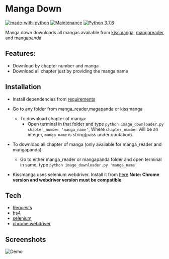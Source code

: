 # Manga Down

[![made-with-python](https://img.shields.io/badge/Made%20with-Python-1f425f.svg)](https://www.python.org/)
[![Maintenance](https://img.shields.io/badge/Maintained%3F-yes-green.svg)](https://github.com/shaikhsajid1111/manga-down/graphs/commit-activity)
[![Python 3.7.6](https://img.shields.io/badge/python-3.7.6-blue.svg)](https://www.python.org/downloads/release/python-376/)





Manga down downloads all mangas available from [kissmanga](http://kissmanga.com), [mangareader](http://mangareader.net) and [mangapanda](http://mangapanda.com)



## Features:
- Download by chapter number and manga
- Download all chapter just by providing the manga name


## Installation
- Install dependencies from [requirements](requirements.txt)

- Go to any folder from manga_reader,magapanda or kissmanga
    - To download chapter of manga:
      - Open terminal in that folder and type ```python image_downloader.py chapter_number 'manga_name'```, Where ```chapter_number``` will be an integer, ```manga_name``` is string(pass under quotation).

- To download all chapter of manga (only available for manga_reader and mangapanda)
    - Go to either manga_reader or mangapanda folder and open terminal in same, type ```python image_downloader.py 'manga_name'```

- Kissmanga uses selenium webdriver. Install it from [here](https://chromedriver.chromium.org/downloads) 
**Note: Chrome version and webdriver version must be compatible**

## Tech

- [Requests](https://requests.readthedocs.io/en/master/)
- [bs4](https://pypi.org/project/beautifulsoup4/)
- [selenium](https://selenium-python.readthedocs.io/)
- [chrome webdriver](https://chromedriver.chromium.org)



## Screenshots

![Demo](screenshots/mangapanda.gif)